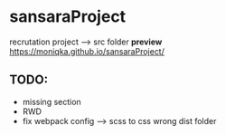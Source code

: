 # sansaraProject
recrutation project --> src folder
**preview** https://moniqka.github.io/sansaraProject/

## TODO:
- missing section
- RWD
- fix webpack config --> scss to css wrong dist folder
